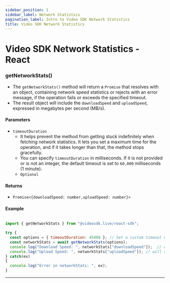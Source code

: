 ```yaml
---
sidebar_position: 1
sidebar_label: Network Statistics
pagination_label: Intro to Video SDK Network Statistics
title: Video SDK Network Statistics
---
```


# Video SDK Network Statistics - React

### getNetworkStats()

-  The `getNetworkStats()` method will return a `Promise` that resolves with an object, containing network speed statistics or rejects with an error message, if the operation fails or exceeds the specified timeout.
- The result object will include the `downloadSpeed` and `uploadSpeed`, expressed in megabytes per second (MB/s).

#### Parameters

- `timeoutDuration`
   - It helps prevent the method from getting stuck indefinitely when fetching network statistics. It lets you set a maximum time for the operation, and if it takes longer than that, the method stops gracefully. 
   - You can specify `timeoutDuration` in milliseconds. If it is not provided or is not an integer, the default timeout is set to `60,000` milliseconds (1 minute).
   - `Optional`

#### Returns

- `Promise<{downloadSpeed: number,uploadSpeed: number}>`

#### Example

```js

import { getNetworkStats } from "@videosdk.live/react-sdk";

try {
  const options = { timeoutDuration: 45000 }; // Set a custom timeout of 45 seconds
  const networkStats = await getNetworkStats(options);
  console.log("Download Speed: ", networkStats["downloadSpeed"]);  // will return value in Mb/s
  console.log("Upload Speed: ", networkStats["uploadSpeed"]); // will return value in Mb/s
} catch(ex)
{
  console.log("Error in networkStats: ", ex);
}

```

---